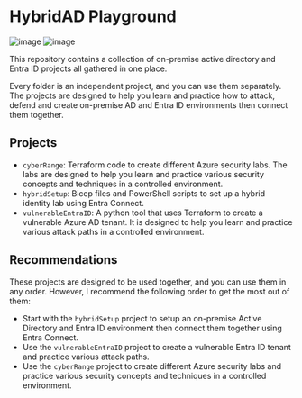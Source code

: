 # HybridAD Playground

![image](https://github.com/user-attachments/assets/62067d10-3e9f-4f1e-93b0-6ce32f25a944)
![image](https://github.com/user-attachments/assets/82f93cd8-cb25-419d-8c59-8574e5973256)

This repository contains a collection of on-premise active directory and Entra ID projects all gathered in one place.

Every folder is an independent project, and you can use them separately. The projects are designed to help you learn and practice how to attack, defend and create on-premise AD and Entra ID environments then connect them together.

## Projects

- `cyberRange`: Terraform code to create different Azure security labs. The labs are designed to help you learn and practice various security concepts and techniques in a controlled environment.
- `hybridSetup`: Bicep files and PowerShell scripts to set up a hybrid identity lab using Entra Connect.
- `vulnerableEntraID`: A python tool that uses Terraform to create a vulnerable Azure AD tenant. It is designed to help you learn and practice various attack paths in a controlled environment.

## Recommendations

These projects are designed to be used together, and you can use them in any order. However, I recommend the following order to get the most out of them:

- Start with the `hybridSetup` project to setup an on-premise Active Directory and Entra ID environment then connect them together using Entra Connect.
- Use the `vulnerableEntraID` project to create a vulnerable Entra ID tenant and practice various attack paths.
- Use the `cyberRange` project to create different Azure security labs and practice various security concepts and techniques in a controlled environment.
